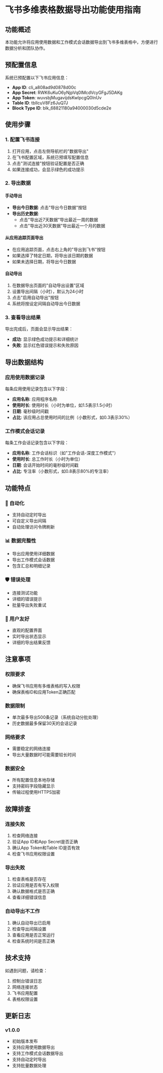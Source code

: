# 飞书多维表格数据导出功能使用指南

## 功能概述

本功能允许将应用使用数据和工作模式会话数据导出到飞书多维表格中，方便进行数据分析和团队协作。

## 预配置信息

系统已预配置以下飞书应用信息：
- **App ID**: cli_a808ad9d0878d00c
- **App Secret**: RWK6uKuO6yNjpVq0IMcdVcyGFgJ5DAKg
- **App Token**: wuvsbjMugavijdsKwlpcgQ0InUv
- **Table ID**: tblIcuV8Fz6JuQ7J
- **Block Type ID**: blk_68821180a94000030d5cde2e

## 使用步骤

### 1. 配置飞书连接

1. 打开应用，点击左侧导航栏的"数据导出"
2. 在飞书配置区域，系统已预填写配置信息
3. 点击"测试连接"按钮验证配置是否正确
4. 如果连接成功，会显示绿色的成功提示

### 2. 导出数据

#### 手动导出
- **导出今日数据**: 点击"导出今日数据"按钮
- **导出历史数据**: 
  - 点击"导出近7天数据"导出最近一周的数据
  - 点击"导出近30天数据"导出最近一个月的数据

#### 从应用追踪页面导出
- 在应用追踪页面，点击右上角的"导出到飞书"按钮
- 如果选择了特定日期，将导出该日期的数据
- 如果未选择日期，将导出今日数据

#### 自动导出
1. 在数据导出页面的"自动导出设置"区域
2. 设置导出间隔（小时），默认为24小时
3. 点击"启用自动导出"按钮
4. 系统将按设定间隔自动导出今日数据

### 3. 查看导出结果

导出完成后，页面会显示导出结果：
- **成功**: 显示绿色成功提示和详细统计
- **失败**: 显示红色错误提示和失败原因

## 导出数据结构

### 应用使用数据记录
每条应用使用记录包含以下字段：
- **应用名称**: 应用程序名称
- **使用时长**: 使用时长（小时为单位，如1.5表示1.5小时）
- **日期**: 毫秒级时间戳
- **占比**: 该应用占总使用时间的比例（小数形式，如0.3表示30%）

### 工作模式会话记录
每条工作会话记录包含以下字段：
- **应用名称**: 工作会话标识（如"工作会话-深度工作模式"）
- **使用时长**: 总工作时长（小时为单位）
- **日期**: 会话开始时间的毫秒级时间戳
- **占比**: 专注率（小数形式，如0.8表示80%的专注率）

## 功能特点

### 🔄 自动化
- 支持自动定时导出
- 可自定义导出间隔
- 自动处理访问令牌刷新

### 📊 数据完整性
- 导出应用使用详细数据
- 导出工作模式会话数据
- 包含汇总和明细记录

### 🛡️ 错误处理
- 连接测试功能
- 详细的错误提示
- 批量导出失败重试

### 📱 用户友好
- 直观的配置界面
- 实时导出状态显示
- 详细的导出结果反馈

## 注意事项

### 权限要求
- 确保飞书应用有多维表格的写入权限
- 确保表格ID和应用Token正确匹配

### 数据限制
- 单次最多导出500条记录（系统自动分批处理）
- 历史数据最多保留30天的会话记录

### 网络要求
- 需要稳定的网络连接
- 导出大量数据时可能需要较长时间

### 数据安全
- 所有配置信息本地存储
- 支持密码字段隐藏显示
- 传输过程使用HTTPS加密

## 故障排查

### 连接失败
1. 检查网络连接
2. 验证App ID和App Secret是否正确
3. 确认App Token和Table ID是否有效
4. 检查飞书应用权限设置

### 导出失败
1. 检查表格是否存在
2. 验证应用是否有写入权限
3. 确认数据格式是否正确
4. 查看详细错误信息

### 自动导出不工作
1. 确认自动导出已启用
2. 检查导出间隔设置
3. 查看应用是否正常运行
4. 检查系统时间是否正确

## 技术支持

如遇到问题，请检查：
1. 控制台错误日志
2. 网络连接状态
3. 飞书应用配置
4. 表格权限设置

## 更新日志

### v1.0.0
- 初始版本发布
- 支持应用使用数据导出
- 支持工作模式会话数据导出
- 支持自动定时导出
- 支持批量数据处理
